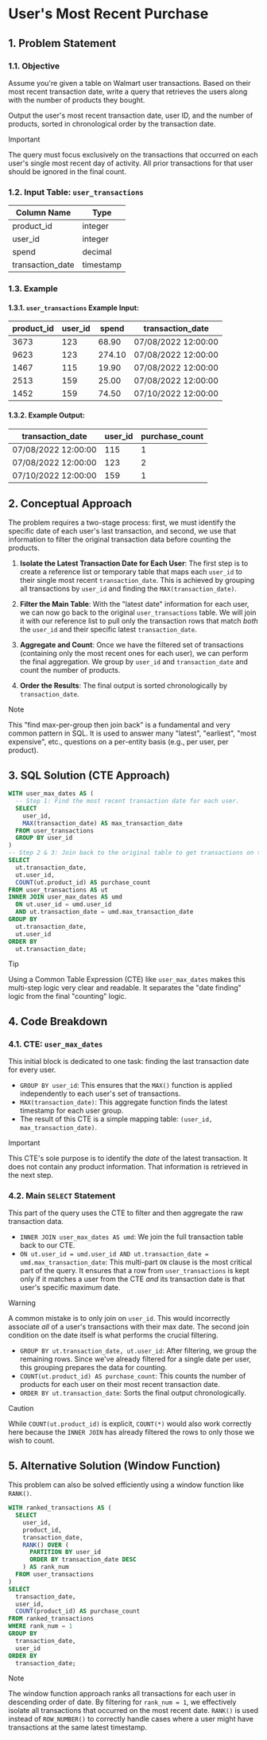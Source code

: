 # User's Most Recent Purchase

## 1. Problem Statement

### 1.1. Objective
Assume you're given a table on Walmart user transactions. Based on their most recent transaction date, write a query that retrieves the users along with the number of products they bought.

Output the user's most recent transaction date, user ID, and the number of products, sorted in chronological order by the transaction date.

> [!IMPORTANT]
> The query must focus exclusively on the transactions that occurred on each user's single most recent day of activity. All prior transactions for that user should be ignored in the final count.

### 1.2. Input Table: `user_transactions`

|Column Name|Type|
|---|---|
|product_id|integer|
|user_id|integer|
|spend|decimal|
|transaction_date|timestamp|

### 1.3. Example

#### 1.3.1. `user_transactions` Example Input:

|product_id|user_id|spend|transaction_date|
|---|---|---|---|
|3673|123|68.90|07/08/2022 12:00:00|
|9623|123|274.10|07/08/2022 12:00:00|
|1467|115|19.90|07/08/2022 12:00:00|
|2513|159|25.00|07/08/2022 12:00:00|
|1452|159|74.50|07/10/2022 12:00:00|

#### 1.3.2. Example Output:

|transaction_date|user_id|purchase_count|
|---|---|---|
|07/08/2022 12:00:00|115|1|
|07/08/2022 12:00:00|123|2|
|07/10/2022 12:00:00|159|1|

## 2. Conceptual Approach
The problem requires a two-stage process: first, we must identify the specific date of each user's last transaction, and second, we use that information to filter the original transaction data before counting the products.

1.  **Isolate the Latest Transaction Date for Each User**: The first step is to create a reference list or temporary table that maps each `user_id` to their single most recent `transaction_date`. This is achieved by grouping all transactions by `user_id` and finding the `MAX(transaction_date)`.

2.  **Filter the Main Table**: With the "latest date" information for each user, we can now go back to the original `user_transactions` table. We will join it with our reference list to pull only the transaction rows that match *both* the `user_id` and their specific latest `transaction_date`.

3.  **Aggregate and Count**: Once we have the filtered set of transactions (containing only the most recent ones for each user), we can perform the final aggregation. We group by `user_id` and `transaction_date` and count the number of products.

4.  **Order the Results**: The final output is sorted chronologically by `transaction_date`.

> [!NOTE]
> This "find max-per-group then join back" is a fundamental and very common pattern in SQL. It is used to answer many "latest", "earliest", "most expensive", etc., questions on a per-entity basis (e.g., per user, per product).

## 3. SQL Solution (CTE Approach)

```sql
WITH user_max_dates AS (
  -- Step 1: Find the most recent transaction date for each user.
  SELECT
    user_id,
    MAX(transaction_date) AS max_transaction_date
  FROM user_transactions
  GROUP BY user_id
)
-- Step 2 & 3: Join back to the original table to get transactions on that date and count them.
SELECT
  ut.transaction_date,
  ut.user_id,
  COUNT(ut.product_id) AS purchase_count
FROM user_transactions AS ut
INNER JOIN user_max_dates AS umd
  ON ut.user_id = umd.user_id
  AND ut.transaction_date = umd.max_transaction_date
GROUP BY
  ut.transaction_date,
  ut.user_id
ORDER BY
  ut.transaction_date;
```

> [!TIP]
> Using a Common Table Expression (CTE) like `user_max_dates` makes this multi-step logic very clear and readable. It separates the "date finding" logic from the final "counting" logic.

## 4. Code Breakdown

### 4.1. CTE: `user_max_dates`
This initial block is dedicated to one task: finding the last transaction date for every user.
-   `GROUP BY user_id`: This ensures that the `MAX()` function is applied independently to each user's set of transactions.
-   `MAX(transaction_date)`: This aggregate function finds the latest timestamp for each user group.
-   The result of this CTE is a simple mapping table: `(user_id, max_transaction_date)`.

> [!IMPORTANT]
> This CTE's sole purpose is to identify the *date* of the latest transaction. It does not contain any product information. That information is retrieved in the next step.

### 4.2. Main `SELECT` Statement
This part of the query uses the CTE to filter and then aggregate the raw transaction data.
-   `INNER JOIN user_max_dates AS umd`: We join the full transaction table back to our CTE.
-   `ON ut.user_id = umd.user_id AND ut.transaction_date = umd.max_transaction_date`: This multi-part `ON` clause is the most critical part of the query. It ensures that a row from `user_transactions` is kept only if it matches a user from the CTE *and* its transaction date is that user's specific maximum date.

> [!WARNING]
> A common mistake is to only join on `user_id`. This would incorrectly associate *all* of a user's transactions with their max date. The second join condition on the date itself is what performs the crucial filtering.

-   `GROUP BY ut.transaction_date, ut.user_id`: After filtering, we group the remaining rows. Since we've already filtered for a single date per user, this grouping prepares the data for counting.
-   `COUNT(ut.product_id) AS purchase_count`: This counts the number of products for each user on their most recent transaction date.
-   `ORDER BY ut.transaction_date`: Sorts the final output chronologically.

> [!CAUTION]
> While `COUNT(ut.product_id)` is explicit, `COUNT(*)` would also work correctly here because the `INNER JOIN` has already filtered the rows to only those we wish to count.

## 5. Alternative Solution (Window Function)
This problem can also be solved efficiently using a window function like `RANK()`.

```sql
WITH ranked_transactions AS (
  SELECT
    user_id,
    product_id,
    transaction_date,
    RANK() OVER (
      PARTITION BY user_id
      ORDER BY transaction_date DESC
    ) AS rank_num
  FROM user_transactions
)
SELECT
  transaction_date,
  user_id,
  COUNT(product_id) AS purchase_count
FROM ranked_transactions
WHERE rank_num = 1
GROUP BY
  transaction_date,
  user_id
ORDER BY
  transaction_date;
```
> [!NOTE]
> The window function approach ranks all transactions for each user in descending order of date. By filtering for `rank_num = 1`, we effectively isolate all transactions that occurred on the most recent date. `RANK()` is used instead of `ROW_NUMBER()` to correctly handle cases where a user might have transactions at the same latest timestamp.
